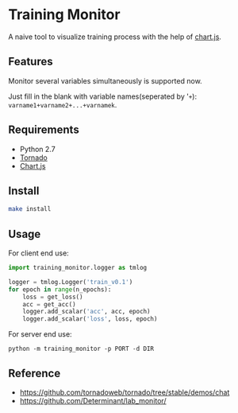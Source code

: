 # Training Monitor
A naive tool to visualize training process with the help of [chart.js](http://www.chartjs.org/).

## Features
Monitor several variables simultaneously is supported now.

Just fill in the blank with variable names(seperated by '`+`): `varname1+varname2+...+varnamek`.

## Requirements

- Python 2.7
- [Tornado](http://www.tornadoweb.org/en/stable/)
- [Chart.js](http://www.chartjs.org/)

## Install

```bash
make install
```

## Usage

For client end use:

```python
import training_monitor.logger as tmlog

logger = tmlog.Logger('train_v0.1')
for epoch in range(n_epochs):
    loss = get_loss()
    acc = get_acc()
    logger.add_scalar('acc', acc, epoch)
    logger.add_scalar('loss', loss, epoch)
```

For server end use:

    python -m training_monitor -p PORT -d DIR

## Reference

- https://github.com/tornadoweb/tornado/tree/stable/demos/chat
- https://github.com/Determinant/lab_monitor/
